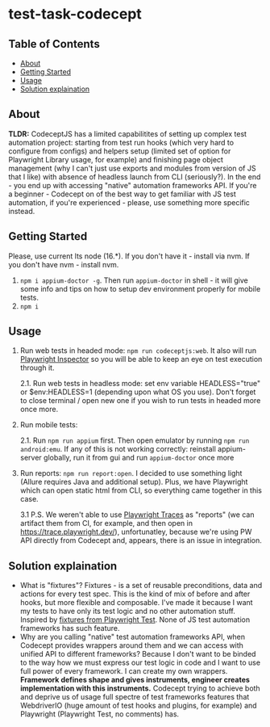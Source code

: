 <h1> test-task-codecept </h1>

<h2> Table of Contents </h2>

- [About](#about)
- [Getting Started](#getting_started)
- [Usage](#usage)
- [Solution explaination](#explain)

<h2 id="about"> About </h2>

**TLDR:** CodeceptJS has a limited capabilitites of setting up complex test automation project: starting from test run hooks (which very hard to configure from configs) and helpers setup (limited set of option for Playwright Library usage, for example) and finishing page object management (why I can't just use exports and modules from version of JS that I like) with absence of headless launch from CLI (seriously?). In the end - you end up with accessing "native" automation frameworks API. If you're a beginner - Codecept on of the best way to get familiar with JS test automation, if you're experienced - please, use something more specific instead.

<h2 id="getting_started"> Getting Started </h2>

Please, use current lts node (16.*). If you don't have it - install via nvm. If you don't have nvm - install nvm.

1. `npm i appium-doctor -g`. Then run `appium-doctor` in shell - it will give some info and tips on how to setup dev environment properly for mobile tests.
2. `npm i`


<h2 id="usage"> Usage </h2>

1. Run web tests in headed mode: `npm run codeceptjs:web`. It also will run[ Playwright Inspector](https://playwright.dev/docs/inspector) so you will be able to keep an eye on test execution through it.
    
    2.1. Run web tests in headless mode: set env variable HEADLESS="true" or $env:HEADLESS=1 (depending upon what OS you use). Don't forget to close terminal / open new one if you wish to run tests in headed more once more.

2. Run mobile tests: 

    2.1. Run `npm run appium` first. Then open emulator by running `npm run android:emu`. If any of this is not working correctly: reinstall appium-server globally, run it from gui and run `appium-doctor` once more

3. Run reports: `npm run report:open`. I decided to use something light (Allure requires Java and additional setup). Plus, we have Playwright which can open static html from CLI, so everything came together in this case. 

    3.1 P.S. We weren't able to use [Playwright Traces](https://playwright.dev/docs/trace-viewer) as "reports" (we can artifact them from CI, for example, and then open in https://trace.playwright.dev/), unfortunatley, because we're using PW API directly from Codecept and, appears, there is an issue in integration.

<h2 id="explain"> Solution explaination </h2>

- What is "fixtures"? Fixtures - is a set of reusable preconditions, data and actions for every test spec. This is the kind of mix of before and after hooks, but more flexible and composable. I've made it because I want my tests to have only its test logic and no other automation stuff. Inspired by [fixtures from Playwright Test](https://playwright.dev/docs/test-fixtures). None of JS test automation frameworks has such feature.
- Why are you calling "native" test automation frameworks API, when Codecept provides wrappers around them and we can access with unified API to different frameworks? Because I don't want to be binded to the way how we must express our test logic in code and I want to use full power of every framework. I can create my own wrappers. **Framework defines shape and gives instruments, engineer creates implementation with this instruments.** Codecept trying to achieve both and deprive us of usage full spectre of test frameworks features that WebdriverIO (huge amount of test hooks and plugins, for example) and Playwright (Playwright Test, no comments) has.